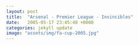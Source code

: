 ```yaml
---
layout: post
title:  "Arsenal - Premier League - Invincibles"
date:   2005-05-17 23:45:48 +0000
categories: jekyll update
image: "assets/img/fa-cup-2005.jpg"
---
```

